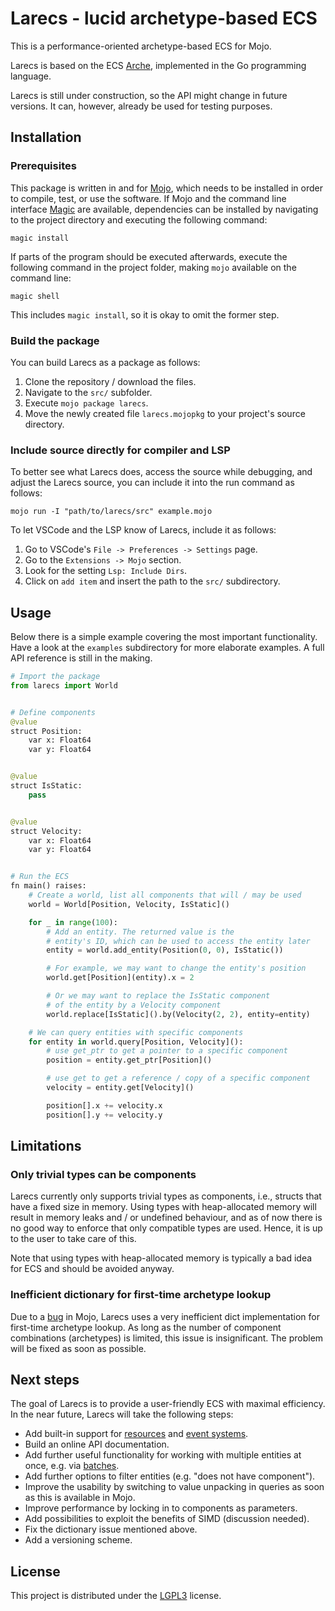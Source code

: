 # Larecs - lucid archetype-based ECS

This is a performance-oriented archetype-based ECS for Mojo. 

Larecs is based on the ECS [Arche](https://github.com/mlange-42/arche), implemented in the Go programming language.

Larecs is still under construction, so the API might change in future versions. It can, however, already be used for 
testing purposes.

## Installation

### Prerequisites

This package is written in and for [Mojo](https://docs.modular.com/mojo/manual/get-started), which needs to be installed in order to compile, test, or use the software.
If Mojo and the command line interface [Magic](https://docs.modular.com/magic/) are available, dependencies can be installed by navigating to the project directory and executing the following command: 

```
magic install
```

If parts of the program should be executed afterwards, execute the following command in the project folder, making `mojo` available on the command line:

```
magic shell
```

This includes `magic install`, so it is okay to omit the former step.

### Build the package

You can build Larecs as a package as follows:

1. Clone the repository / download the files.
2. Navigate to the `src/` subfolder.
3. Execute `mojo package larecs`.
4. Move the newly created file `larecs.mojopkg` to your project's source directory.

### Include source directly for compiler and LSP

To better see what Larecs does, access the source while debugging, and adjust the Larecs 
source, you can include it into the run command as follows:

```
mojo run -I "path/to/larecs/src" example.mojo
```

To let VSCode and the LSP know of Larecs, include it as follows:

1. Go to VSCode's `File -> Preferences -> Settings` page.
2. Go to the `Extensions -> Mojo` section.
3. Look for the setting `Lsp: Include Dirs`.
4. Click on `add item` and insert the path to the `src/` subdirectory.

## Usage

Below there is a simple example covering the most important functionality.
Have a look at the `examples` subdirectory for more elaborate examples. 
A full API reference is still in the making.

```python
# Import the package
from larecs import World


# Define components
@value
struct Position:
    var x: Float64
    var y: Float64


@value
struct IsStatic:
    pass


@value
struct Velocity:
    var x: Float64
    var y: Float64


# Run the ECS
fn main() raises:
    # Create a world, list all components that will / may be used
    world = World[Position, Velocity, IsStatic]()

    for _ in range(100):
        # Add an entity. The returned value is the
        # entity's ID, which can be used to access the entity later
        entity = world.add_entity(Position(0, 0), IsStatic())

        # For example, we may want to change the entity's position
        world.get[Position](entity).x = 2

        # Or we may want to replace the IsStatic component
        # of the entity by a Velocity component
        world.replace[IsStatic]().by(Velocity(2, 2), entity=entity)

    # We can query entities with specific components
    for entity in world.query[Position, Velocity]():
        # use get_ptr to get a pointer to a specific component
        position = entity.get_ptr[Position]()

        # use get to get a reference / copy of a specific component
        velocity = entity.get[Velocity]()

        position[].x += velocity.x
        position[].y += velocity.y
```


## Limitations

### Only trivial types can be components

Larecs currently only supports trivial types as components, i.e., structs 
that have a fixed size in memory. Using types with heap-allocated memory will
result in memory leaks and / or undefined behaviour, and as of now there is no
good way to enforce that only compatible types are used. 
Hence, it is up to the user to take care of this.

Note that using types with heap-allocated memory is typically a bad idea for
ECS and should be avoided anyway.

### Inefficient dictionary for first-time archetype lookup

Due to a [bug](https://github.com/modularml/mojo/issues/3781) in Mojo, Larecs uses a very 
inefficient dict implementation for first-time archetype lookup. 
As long as the number of component combinations (archetypes) is limited,
this issue is insignificant. The problem will be fixed as soon as possible.

## Next steps

The goal of Larecs is to provide a user-friendly ECS with maximal efficiency. 
In the near future, Larecs will take the following steps:
- Add built-in support for [resources](https://mlange-42.github.io/arche/guide/resources/) 
  and [event systems](https://mlange-42.github.io/arche/guide/events/index.html).
- Build an online API documentation.
- Add further useful functionality for working with multiple entities at once, e.g. via [batches](https://mlange-42.github.io/arche/guide/batch-ops/index.html).
- Add further options to filter entities (e.g. "does not have component").
- Improve the usability by switching to value unpacking in queries as soon as this is available in Mojo.
- Improve performance by locking in to components as parameters.
- Add possibilities to exploit the benefits of SIMD (discussion needed).
- Fix the dictionary issue mentioned above.
- Add a versioning scheme.

## License

This project is distributed under the [LGPL3](LICENSE) license.
